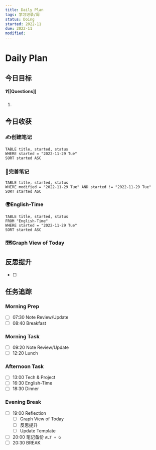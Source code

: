 ```yaml
---
title: Daily Plan
tags: 学习记录/周
status: Doing
started: 2022-11
due: 2022-11
modified: 
---
```

# Daily Plan
## 今日目标
#### ❓[[Questions]]
1. 
## 今日收获
### ✍️创建笔记

```dataview
TABLE title, started, status
WHERE started = "2022-11-29 Tue"
SORT started ASC
```

### 📝完善笔记

```dataview
TABLE title, started, status
WHERE modified = "2022-11-29 Tue" AND started != "2022-11-29 Tue"
SORT started ASC
```
### 🌍English-Time
```dataview
TABLE title, started, status
FROM "English-Time"
WHERE started = "2022-11-29 Tue"
SORT started ASC
```
### 🗺️Graph View of Today

## 反思提升
- [ ] 
## 任务追踪
### Morning Prep
- [ ] 07:30 Note Review/Update
- [ ] 08:40 Breakfast
### Morning Task
- [ ] 09:20 Note Review/Update
- [ ] 12:20 Lunch
### Afternoon Task
- [ ] 13:00 Tech & Project
- [ ] 16:30 English-Time
- [ ] 18:30 Dinner
### Evening Break
- [ ] 19:00 Reflection
	- [ ] Graph View of Today
	- [ ] 反思提升
	- [ ] Update Template 
- [ ] 20:00 笔记备份 `ALT + G`
- [ ] 20:30 BREAK